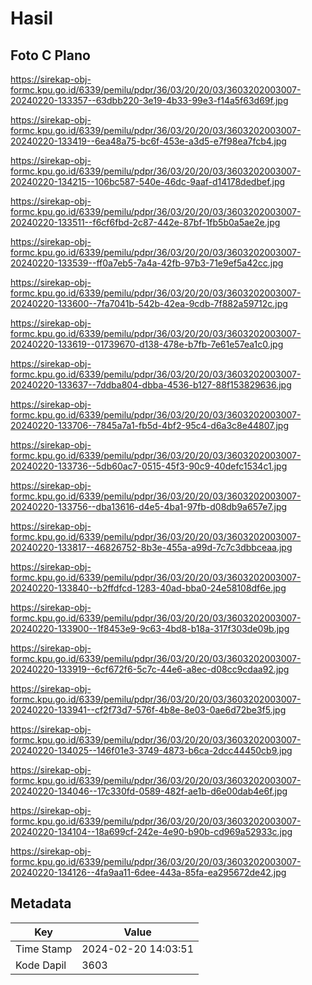 # Hasil

## Foto C Plano

https://sirekap-obj-formc.kpu.go.id/6339/pemilu/pdpr/36/03/20/20/03/3603202003007-20240220-133357--63dbb220-3e19-4b33-99e3-f14a5f63d69f.jpg

https://sirekap-obj-formc.kpu.go.id/6339/pemilu/pdpr/36/03/20/20/03/3603202003007-20240220-133419--6ea48a75-bc6f-453e-a3d5-e7f98ea7fcb4.jpg

https://sirekap-obj-formc.kpu.go.id/6339/pemilu/pdpr/36/03/20/20/03/3603202003007-20240220-134215--106bc587-540e-46dc-9aaf-d14178dedbef.jpg

https://sirekap-obj-formc.kpu.go.id/6339/pemilu/pdpr/36/03/20/20/03/3603202003007-20240220-133511--f6cf6fbd-2c87-442e-87bf-1fb5b0a5ae2e.jpg

https://sirekap-obj-formc.kpu.go.id/6339/pemilu/pdpr/36/03/20/20/03/3603202003007-20240220-133539--ff0a7eb5-7a4a-42fb-97b3-71e9ef5a42cc.jpg

https://sirekap-obj-formc.kpu.go.id/6339/pemilu/pdpr/36/03/20/20/03/3603202003007-20240220-133600--7fa7041b-542b-42ea-9cdb-7f882a59712c.jpg

https://sirekap-obj-formc.kpu.go.id/6339/pemilu/pdpr/36/03/20/20/03/3603202003007-20240220-133619--01739670-d138-478e-b7fb-7e61e57ea1c0.jpg

https://sirekap-obj-formc.kpu.go.id/6339/pemilu/pdpr/36/03/20/20/03/3603202003007-20240220-133637--7ddba804-dbba-4536-b127-88f153829636.jpg

https://sirekap-obj-formc.kpu.go.id/6339/pemilu/pdpr/36/03/20/20/03/3603202003007-20240220-133706--7845a7a1-fb5d-4bf2-95c4-d6a3c8e44807.jpg

https://sirekap-obj-formc.kpu.go.id/6339/pemilu/pdpr/36/03/20/20/03/3603202003007-20240220-133736--5db60ac7-0515-45f3-90c9-40defc1534c1.jpg

https://sirekap-obj-formc.kpu.go.id/6339/pemilu/pdpr/36/03/20/20/03/3603202003007-20240220-133756--dba13616-d4e5-4ba1-97fb-d08db9a657e7.jpg

https://sirekap-obj-formc.kpu.go.id/6339/pemilu/pdpr/36/03/20/20/03/3603202003007-20240220-133817--46826752-8b3e-455a-a99d-7c7c3dbbceaa.jpg

https://sirekap-obj-formc.kpu.go.id/6339/pemilu/pdpr/36/03/20/20/03/3603202003007-20240220-133840--b2ffdfcd-1283-40ad-bba0-24e58108df6e.jpg

https://sirekap-obj-formc.kpu.go.id/6339/pemilu/pdpr/36/03/20/20/03/3603202003007-20240220-133900--1f8453e9-9c63-4bd8-b18a-317f303de09b.jpg

https://sirekap-obj-formc.kpu.go.id/6339/pemilu/pdpr/36/03/20/20/03/3603202003007-20240220-133919--6cf672f6-5c7c-44e6-a8ec-d08cc9cdaa92.jpg

https://sirekap-obj-formc.kpu.go.id/6339/pemilu/pdpr/36/03/20/20/03/3603202003007-20240220-133941--cf2f73d7-576f-4b8e-8e03-0ae6d72be3f5.jpg

https://sirekap-obj-formc.kpu.go.id/6339/pemilu/pdpr/36/03/20/20/03/3603202003007-20240220-134025--146f01e3-3749-4873-b6ca-2dcc44450cb9.jpg

https://sirekap-obj-formc.kpu.go.id/6339/pemilu/pdpr/36/03/20/20/03/3603202003007-20240220-134046--17c330fd-0589-482f-ae1b-d6e00dab4e6f.jpg

https://sirekap-obj-formc.kpu.go.id/6339/pemilu/pdpr/36/03/20/20/03/3603202003007-20240220-134104--18a699cf-242e-4e90-b90b-cd969a52933c.jpg

https://sirekap-obj-formc.kpu.go.id/6339/pemilu/pdpr/36/03/20/20/03/3603202003007-20240220-134126--4fa9aa11-6dee-443a-85fa-ea295672de42.jpg


## Metadata

| Key        | Value               |
| ---------- | ------------------- |
| Time Stamp | 2024-02-20 14:03:51 |
| Kode Dapil | 3603                |




